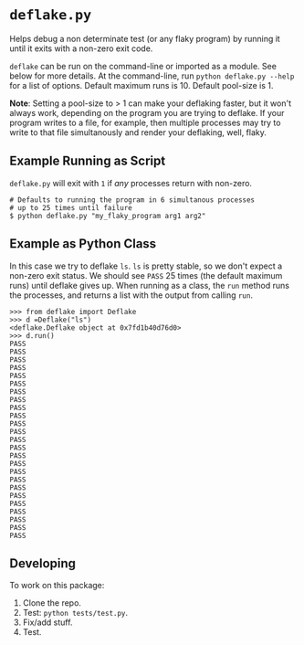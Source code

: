 # `deflake.py`

Helps debug a non determinate test (or any flaky program) by running it until it exits with a non-zero exit code.

`deflake` can be run on the command-line or imported as a module. See below for more details.
At the command-line, run `python deflake.py --help` for a list of options. Default maximum runs is
10. Default pool-size is 1. 

**Note**: Setting a pool-size to > 1 can make your deflaking faster,
but it won't always work, depending on the program you are trying to deflake. If your program
writes to a file, for example, then multiple processes may try to write to that file simultanously and
render your deflaking, well, flaky. 


## Example Running as Script
`deflake.py` will exit with `1` if *any* processes return with non-zero.

```
# Defaults to running the program in 6 simultanous processes 
# up to 25 times until failure
$ python deflake.py "my_flaky_program arg1 arg2"

```

## Example as Python Class
In this case we try to deflake `ls`. `ls`
is pretty stable, so we don't expect a non-zero exit status.
We should see `PASS` 25 times (the default maximum runs) until deflake gives up.
When running as a class, the `run` method runs the processes, and returns a list
with the output from calling `run`.

```
>>> from deflake import Deflake
>>> d =Deflake("ls")
<deflake.Deflake object at 0x7fd1b40d76d0>
>>> d.run()
PASS
PASS
PASS
PASS
PASS
PASS
PASS
PASS
PASS
PASS
PASS
PASS
PASS
PASS
PASS
PASS
PASS
PASS
PASS
PASS
PASS
PASS
PASS
PASS
PASS
```

## Developing
To work on this package:

1. Clone the repo.
1. Test: `python tests/test.py`.
1. Fix/add stuff.
1. Test.

